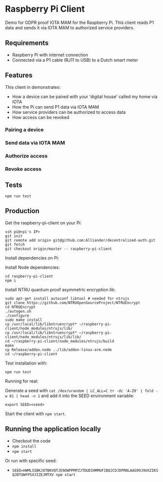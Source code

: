 # Raspberry Pi Client

Demo for GDPR proof IOTA MAM for the Raspberry Pi. This client reads P1 data and sends it via IOTA MAM to authorized service providers.

## Requirements

- Raspberry Pi with internet connection
- Connected via a P1 cable (RJ11 to USB) to a Dutch smart meter

## Features

This client in demonstrates:
- How a device can be paired with your 'digital house' called my home via IOTA
- How the Pi can send P1 data via IOTA MAM
- How service providers can be authorized to access data
- How access can be revoked

### Pairing a device

### Send data via IOTA MAM

### Authorize access

### Revoke access

## Tests

```
npm run test
```

## Production

Get the raspberry-pi-client on your Pi:

```
ssh pi@<pi's IP>
git init
git remote add origin git@github.com:Alliander/decentralized-auth.git
git fetch
git checkout origin/master -- raspberry-pi-client
```

Install dependencies on Pi:

Install Node dependencies:

```
cd raspberry-pi-client
npm i
```

Install NTRU quantum proof asymmetric encryption lib:
```
sudo apt-get install autoconf libtool # needed for ntrujs
git clone https://github.com/NTRUOpenSourceProject/NTRUEncrypt
cd NTRUEncrypt
./autogen.sh
./configure
sudo make install
cp /usr/local/lib/libntruencrypt* ~/raspberry-pi-client/node_modules/ntrujs/lib/
cp /usr/local/lib/libntruencrypt* ~/raspberry-pi-client/node_modules/ntrujs/lib/lib/
cd ~/raspberry-pi-client/node_modules/ntrujs/build
make
cp Release/addon.node ../lib/addon-linux-arm.node
cd ~/raspberry-pi-client
```

Test installation with:

```
npm run test
```

Running for real:

Generate a seed with `cat /dev/urandom | LC_ALL=C tr -dc 'A-Z9' | fold -w 81 | head -n 1` and add it into the SEED environment variable:

```
export SEED=<seed>
```

Start the client with `npm start`.

## Running the application locally

- Checkout the code
- `npm install`
- `npm start`

Or run with specific seed:

- `SEED=HWMLSSBKJOTBKVQTJE9OWPPMPZJTDUDIHMMUFIBQJCDJDPRNLAAG99J9UXZIKSQJDTUWFPSXJIZEJMTXV npm start`
